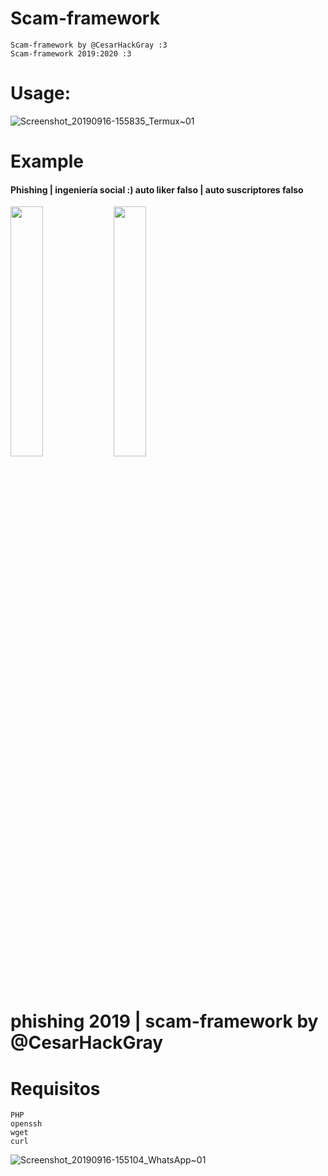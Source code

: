 # Scam-framework
    Scam-framework by @CesarHackGray :3
    Scam-framework 2019:2020 :3
    
# Usage:

![Screenshot_20190916-155835_Termux~01](https://user-images.githubusercontent.com/46208706/64996356-fa744d80-d89a-11e9-9dcc-d2675dca4032.jpg)

 # Example
 #### Phishing | ingeniería social :) auto liker falso | auto suscriptores falso
<img src= "https://user-images.githubusercontent.com/46208706/64991625-72d51180-d88f-11e9-9d0a-d617edb53ae7.jpg" width="32%"></img> <img src="https://user-images.githubusercontent.com/46208706/64994433-e0843c00-d895-11e9-9461-039d7219eef0.jpg" width="32%"></img>
# phishing 2019 | scam-framework by @CesarHackGray


# Requisitos

    PHP
    openssh
    wget
    curl

   


![Screenshot_20190916-155104_WhatsApp~01](https://user-images.githubusercontent.com/46208706/64996071-27743080-d89a-11e9-8ee2-e6c51825d1f7.jpg)
